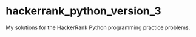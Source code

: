 # hackerrank_python_version_3
My solutions for the HackerRank Python programming practice problems.
